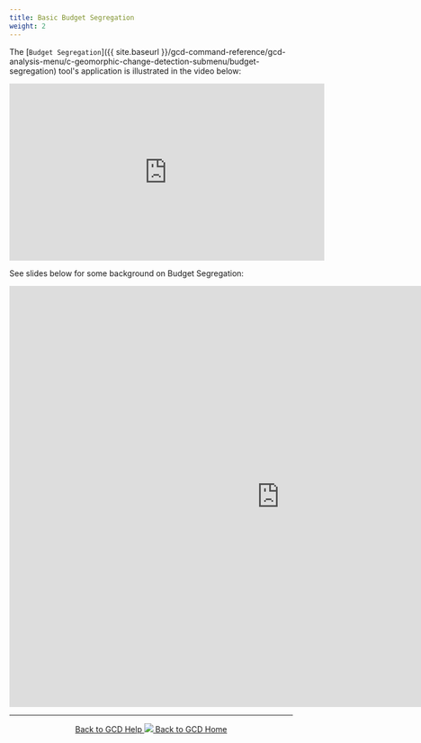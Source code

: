 ```yaml
---
title: Basic Budget Segregation
weight: 2
---
```


The [`Budget Segregation`]({{ site.baseurl }}/gcd-command-reference/gcd-analysis-menu/c-geomorphic-change-detection-submenu/budget-segregation) tool's application is illustrated in the video below:

<iframe width="560" height="315" src="https://www.youtube.com/embed/27gm8EvbIC4" frameborder="0" gesture="media" allow="encrypted-media" allowfullscreen></iframe>

See slides below for some background on Budget Segregation:

<iframe src="https://docs.google.com/presentation/d/e/2PACX-1vQ730SFqqmUorMxH1JU5qjquiuZh3zJ8yYCn6AjDhayBASIcQuOmyS7N5ByqoEJIf_lEOwMjYtQhj39/embed?start=false&loop=false&delayms=3000" frameborder="0" width="960" height="749" allowfullscreen="true" mozallowfullscreen="true" webkitallowfullscreen="true"></iframe>

------
<div align="center">
	<a class="hollow button" href="{{ site.baseurl }}/Help"><i class="fa fa-chevron-circle-left"></i>  Back to GCD Help </a>  
	<a class="hollow button" href="{{ site.baseurl }}/"><img src="{{ site.baseurl}}/assets/images/icons/GCDAddIn.png">  Back to GCD Home </a>  
</div>